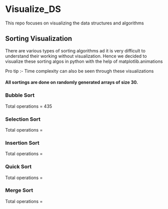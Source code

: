 # Visualize_DS
This repo focuses on visualizing the data structures and algorithms 

## Sorting Visualization 

There are various types of sorting algorithms ad it is very difficult to understand their working without visualization.
Hence we decided to visualize these sorting algos in python with the help of matplotlib.animations

Pro tip :- Time complexity can also be seen through these visualizations

#### All sortings are done on randomly generated arrays of size 30.

### Bubble Sort
Total operations = 435 

### Selection Sort
Total operations = 

### Insertion Sort
Total operations = 

### Quick Sort
Total operations = 

### Merge Sort
Total operations = 
